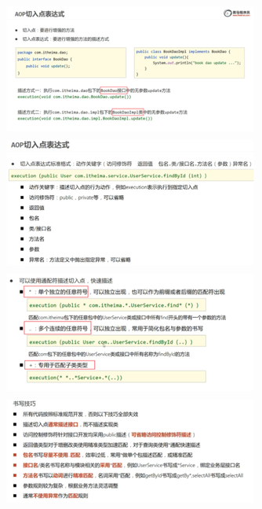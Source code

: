 ![alt text](<assets/32. AOP切入点表达式/image.png>)

![alt text](<assets/32. AOP切入点表达式/image-1.png>)

![alt text](<assets/32. AOP切入点表达式/image-2.png>)

![alt text](<assets/32. AOP切入点表达式/image-3.png>)